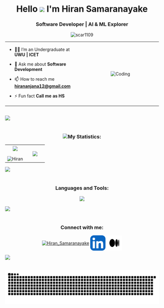 <h1 align="center"><b>Hello  </b><img src="https://media.giphy.com/media/hvRJCLFzcasrR4ia7z/giphy.gif" width="35"><b>  I'm Hiran Samaranayake </b></h1>
<h3 align="center">Software Developer | AI & ML Explorer</h3>
<p align="center"> <img src="https://komarev.com/ghpvc/?username=Asanka-GAP&label=Profile%20views&color=0e75b6&style=flat" alt="scar1109" /> </p>

<table align="center">
<tr border="none">
<td width="50%" align="left">
  

- 🧑‍🎓 I’m an Undergraduate at **UWU | ICET**

- 💬 Ask me about **Software Development**

- 📫 How to reach me **hirananjana12@gmail.com**
  
- ⚡ Fun fact **Call me as HS**

</td>
<td width="50%" align="center">

  <img align="center" alt="Coding" width="450" src="https://repository-images.githubusercontent.com/588181932/e36ec678-7984-4cdd-8e4c-a3932772ff8e">

  
  </td>
</tr>
</table>

<br><img src="https://user-images.githubusercontent.com/73097560/115834477-dbab4500-a447-11eb-908a-139a6edaec5c.gif"><br><br>

<h3 align="center"><img src="https://media.giphy.com/media/iY8CRBdQXODJSCERIr/giphy.gif" width="30">My Statistics:</h3>
<p align="center">
<table align="center">
<tr border="none">
<td width="50%" align="center">
  
  <img  align="center"  src="https://github-readme-stats.vercel.app/api?username=HiranSamaranayake&theme=dark&show_icons=true&count_private=true" />
  <br></br>
  <img  title="🔥 Get streak stats for your profile at git.io/streak-stats" alt="Hiran" src="https://github-readme-streak-stats.herokuapp.com/?user=HiranSamaranayake&theme=dark&hide_border=false" /> 
</td>
<td width="50%" align="center">

  <img  align="center"  src="https://github-readme-stats.anuraghazra1.vercel.app/api/top-langs/?username=HiranSamaranayake&theme=dark&hide_border=false&no-bg=true&no-frame=true&langs_count=10"/>
  
  </td>
</tr>
</table>

<img src="https://user-images.githubusercontent.com/73097560/115834477-dbab4500-a447-11eb-908a-139a6edaec5c.gif"><br><br>
<h3 align="center">Languages and Tools:</h3>
<p align="center">
  <a href="https://skillicons.dev">
    <img src="https://skillicons.dev/icons?i=git,aws,bootstrap,c,cpp,css,discord,docker,dynamodb,express,figma,firebase,github,html,idea,java,js,kotlin,linux,md,materialui,mongodb,mysql,nextjs,nodejs,postman,py,react,redux,tailwind,ts,vscode&perline=14" />
  </a>
</p>



<img src="https://user-images.githubusercontent.com/73097560/115834477-dbab4500-a447-11eb-908a-139a6edaec5c.gif"><br><br>
<h3 align="center">Connect with me:</h3>
<p align="center">
<a href="https://www.youtube.com/channel/UCC8OT3hpB4KZu-xtaHnNF6Q" target="blank"><img align="center" src="https://static-00.iconduck.com/assets.00/youtube-icon-2048x2048-gedp2icy.png" alt="Hiran_Samaranayake" height="50" width="50" /></a>
<a href="https://www.linkedin.com/in/hiran-samaranayake-3a596a2a5/" target="blank"><img align="center" src="https://github.com/tandpfun/skill-icons/blob/main/icons/LinkedIn.svg" alt="Hiran_Samaranayake" height="50" width="50" /></a>
<a href="https://medium.com/@hiransamaranayake" target="blank"><img align="center" src="https://github.com/Medium/medium-logos/blob/master/03_Symbol/01_Black/SVG/Medium-Symbol-Black-RGB.svg" alt="Hiran_Samaranayake" height="50" width="50" /></a>

</p>

<img src="https://user-images.githubusercontent.com/73097560/115834477-dbab4500-a447-11eb-908a-139a6edaec5c.gif"><br><br>

<p align = "center">
	<img src = "https://github.com/7oSkaaa/7oSkaaa/blob/output/github-contribution-grid-snake.svg?" alt = "Snake Game"/>
</p>
